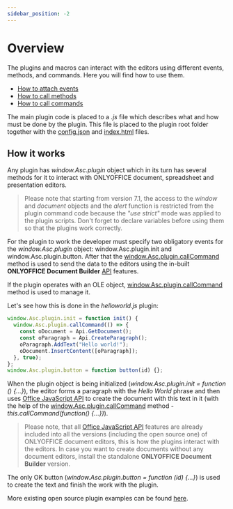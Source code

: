 ```yaml
---
sidebar_position: -2
---
```


# Overview

The plugins and macros can interact with the editors using different events, methods, and commands. Here you will find how to use them.

- [How to attach events](how-to-attach-events.md)
- [How to call methods](how-to-call-methods.md)
- [How to call commands](how-to-call-commands.md)

The main plugin code is placed to a *.js* file which describes what and how must be done by the plugin. This file is placed to the plugin root folder together with the [config.json](../../structure/manifest/manifest.md) and [index.html](../../structure/entry-point.md) files.

## How it works

Any plugin has *window.Asc.plugin* object which in its turn has several methods for it to interact with ONLYOFFICE document, spreadsheet and presentation editors.

> Please note that starting from version 7.1, the access to the *window* and *document* objects and the *alert* function is restricted from the plugin command code because the *"use strict"* mode was applied to the plugin scripts. Don't forget to declare variables before using them so that the plugins work correctly.

For the plugin to work the developer must specify two obligatory events for the *window.Asc.plugin* object: window.Asc.plugin.init and window.Asc.plugin.button. After that the [window.Asc.plugin.callCommand](how-to-call-commands.md#callcommand) method is used to send the data to the editors using the in-built **ONLYOFFICE Document Builder** [API](../../../document-builder/builder-framework/C++/CDocBuilder/ExecuteCommand.md) features.

If the plugin operates with an OLE object, [window.Asc.plugin.callCommand](how-to-call-commands.md#callcommand) method is used to manage it.

Let's see how this is done in the *helloworld.js* plugin:

``` ts
window.Asc.plugin.init = function init() {
  window.Asc.plugin.callCommand(() => {
    const oDocument = Api.GetDocument();
    const oParagraph = Api.CreateParagraph();
    oParagraph.AddText("Hello world!");
    oDocument.InsertContent([oParagraph]);
  }, true);
};
window.Asc.plugin.button = function button(id) {};
```

When the plugin object is being initialized (*window.Asc.plugin.init = function () \{...\}*), the editor forms a paragraph with the *Hello World* phrase and then uses [Office JavaScript API](../../../office-api/get-started/overview.md) to create the document with this text in it (with the help of the [window.Asc.plugin.callCommand](how-to-call-commands.md#callcommand) method - *this.callCommand(function() \{...\})*).

> Please note, that all [Office JavaScript API](../../../office-api/get-started/overview.md) features are already included into all the versions (including the open source one) of ONLYOFFICE document editors, this is how the plugins interact with the editors. In case you want to create documents without any document editors, install the standalone **ONLYOFFICE Document Builder** version.

The only OK button (*window.Asc.plugin.button = function (id) \{...\}*) is used to create the text and finish the work with the plugin.

More existing open source plugin examples can be found [here](../../samples/plugin-samples/plugin-samples.md).
